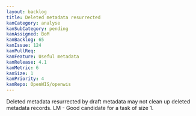 ```yaml
---
layout: backlog
title: Deleted metadata resurrected
kanCategory: analyse
kanSubCategory: pending
kanAssigned: BoM
kanBacklog: 65
kanIssue: 124
kanPullReq:
kanFeature: Useful metadata
kanRelease: 4.1
kanMetric: 6
kanSize: 1
kanPriority: 4
kanRepo: OpenWIS/openwis
---
```

Deleted metadata resurrected by draft metadata may not clean up deleted metadata records. LM - Good candidate for a task of size 1.
